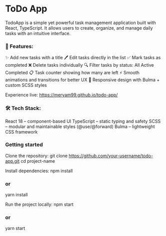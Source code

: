 
# ToDo App

TodoApp is a simple yet powerful task management application built with React, TypeScript.
It allows users to create, organize, and manage daily tasks with an intuitive interface.

### 🚀 Features:
✨ Add new tasks with a title
🖊️ Edit tasks directly in the list
✅ Mark tasks as completed
❌ Delete tasks individually
🔍 Filter tasks by status:
All
Active
Completed
📋 Task counter showing how many are left
⚡ Smooth animations and transitions for better UX
🎨 Responsive design with Bulma + custom SCSS styles

Experience live: https://meryam99.github.io/todo-app/

### 🛠️ Tech Stack:
React 18 – component-based UI
TypeScript – static typing and safety
SCSS – modular and maintainable styles (@use/@forward)
Bulma – lightweight CSS framework

### Getting started

Clone the repository:
git clone https://github.com/your-username/todo-app.git
cd project-name  

Install dependencies:
npm install
### or
yarn install

Run the project locally:
npm start
### or
yarn start
